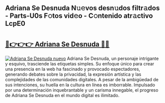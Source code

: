 ## Adriana Se Desnuda N𝚞𝚎vos desn𝚞dos filtr𝚊dos - Parts-U0s F𝚘tos vid𝚎o - C𝚘ntenido atr𝚊ctivo LcpE0

# <h2><a href="http://mbbnc0c.tromn.icu/?c=Adriana+Se+Desnuda">🔗👉👉👉 Adriana Se Desnuda 🔗🔗</a></h2>

[![Adriana Se Desnuda nuevo](https://i.imgur.com/pEAQMta.gif)](http://mbbnc0c.tromn.icu/?c=Adriana+Se+Desnuda)
Adriana Se Desnuda, un personaje intrigante y esquivo, trasciende las etiquetas simples. Su enfoque único para crear una presencia en la web ha fascinado y provocado espectadores, generando debates sobre la privacidad, la expresión artística y las complejidades de las comunidades digitales. A pesar de la ambigüedad de sus intenciones, su huella en la cultura en línea es imborrable. Impulsado por una determinación inquebrantable y un carisma innegable, el progreso de Adriana Se Desnuda en el mundo digital es ilimitado.
